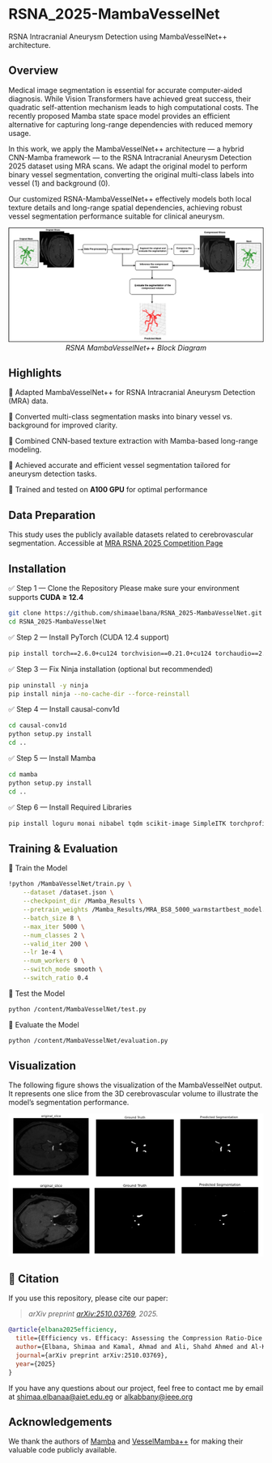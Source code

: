 # RSNA_2025-MambaVesselNet
RSNA Intracranial Aneurysm Detection using MambaVesselNet++ architecture.


## Overview

Medical image segmentation is essential for accurate computer-aided diagnosis. While Vision Transformers have achieved great success, their quadratic self-attention mechanism leads to high computational costs. The recently proposed Mamba state space model provides an efficient alternative for capturing long-range dependencies with reduced memory usage.

In this work, we apply the MambaVesselNet++ architecture — a hybrid CNN-Mamba framework — to the RSNA Intracranial Aneurysm Detection 2025
dataset using MRA scans. We adapt the original model to perform binary vessel segmentation, converting the original multi-class labels into vessel (1) and background (0).

Our customized RSNA-MambaVesselNet++ effectively models both local texture details and long-range spatial dependencies, achieving robust vessel segmentation performance suitable for clinical aneurysm.

<p align="center">
  <img src="RSNA_MambaVesselNe/imgs/block_diagram.png" width="1000" alt="MambaVesselNet++ Block Diagram"/>
  <br>
  <em>RSNA MambaVesselNet++ Block Diagram</em>
</p>



##  Highlights

🔹 Adapted MambaVesselNet++ for RSNA Intracranial Aneurysm Detection (MRA) data.

🔹 Converted multi-class segmentation masks into binary vessel vs. background for improved clarity.

🔹 Combined CNN-based texture extraction with Mamba-based long-range modeling.

🔹 Achieved accurate and efficient vessel segmentation tailored for aneurysm detection tasks.

🔹 Trained and tested on **A100 GPU** for optimal performance

##  Data Preparation

This study uses the publicly available datasets related to cerebrovascular segmentation. Accessible at [MRA RSNA 2025 Competition Page](https://www.kaggle.com/datasets/shymaaelbana/vessel-mamba-mra)

##  Installation

✅ Step 1 — Clone the Repository
Please make sure your environment supports **CUDA ≥ 12.4**

```bash
git clone https://github.com/shimaaelbana/RSNA_2025-MambaVesselNet.git
cd RSNA_2025-MambaVesselNet
```


✅ Step 2 — Install PyTorch (CUDA 12.4 support)

```bash
pip install torch==2.6.0+cu124 torchvision==0.21.0+cu124 torchaudio==2.6.0 --index-url https://download.pytorch.org/whl/cu124
```

✅ Step 3 — Fix Ninja installation (optional but recommended)

```bash
pip uninstall -y ninja
pip install ninja --no-cache-dir --force-reinstall
```

✅ Step 4 — Install causal-conv1d

```bash
cd causal-conv1d
python setup.py install
cd ..
```

✅ Step 5 — Install Mamba

```bash
cd mamba
python setup.py install
cd ..
```

✅ Step 6 — Install Required Libraries

```bash
pip install loguru monai nibabel tqdm scikit-image SimpleITK torchprofile
```

##  Training & Evaluation

🔹 Train the Model

```bash
!python /MambaVesselNet/train.py \
    --dataset /dataset.json \
    --checkpoint_dir /Mamba_Results \
    --pretrain_weights /Mamba_Results/MRA_BS8_5000_warmstartbest_model.ckpt \
    --batch_size 8 \
    --max_iter 5000 \
    --num_classes 2 \
    --valid_iter 200 \
    --lr 1e-4 \
    --num_workers 0 \
    --switch_mode smooth \
    --switch_ratio 0.4
```

🔹 Test the Model

```bash
python /content/MambaVesselNet/test.py
```

🔹 Evaluate the Model
```bash
python /content/MambaVesselNet/evaluation.py
```

## Visualization

The following figure shows the visualization of the MambaVesselNet output.  
It represents one slice from the 3D cerebrovascular volume to illustrate the model’s segmentation performance.

![Visualization](RSNA_MambaVesselNe/imgs/Vis_2D.png)


## 📄 Citation
If you use this repository, please cite our paper:

> *arXiv preprint [arXiv:2510.03769](https://arxiv.org/abs/2510.03769), 2025.*

```bibtex
@article{elbana2025efficiency,
  title={Efficiency vs. Efficacy: Assessing the Compression Ratio-Dice Score Relationship through a Simple Benchmarking Framework for Cerebrovascular 3D Segmentation},
  author={Elbana, Shimaa and Kamal, Ahmad and Ali, Shahd Ahmed and Al-Kabbany, Ahmad},
  journal={arXiv preprint arXiv:2510.03769},
  year={2025}
}
```
If you have any questions about our project, feel free to contact me by email at shimaa.elbanaa@aiet.edu.eg or alkabbany@ieee.org

## Acknowledgements

We thank the authors of [Mamba](https://github.com/state-spaces/mamba) and [VesselMamba++](https://github.com/CC0117/MambaVesselNet/tree/main) for making their valuable code publicly available.

